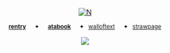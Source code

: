 <p align="center">
<a href="https://pokemondb.net/pokedex/lugia"><img src="https://files.catbox.moe/vm84gw.gif" alt="N"></a>  
  
<div align="center">
  
<sup>[**rentry**](https://rentry.co/starpkm)⠀⠀✦⠀⠀[**atabook**](https://starpkmn.atabook.org)⠀⠀✦⠀[walloftext](https://walloftext.co/starpkm)⠀⠀✦⠀[strawpage](https://starpkmn.straw.page)</sub></sup>

<div align="center"> 
  
![](https://komarev.com/ghpvc/?username=starpkmn&color=32a852&label=★)
